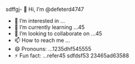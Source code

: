 sdffgj- 👋 Hi, I’m @defeterd4747
- 👀 I’m interested in ...
- 🌱 I’m currently learning ...45
- 💞️ I’m looking to collaborate on ...45
- 📫 How to reach me ...
- 😄 Pronouns: ...1235dhf545555
- ⚡ Fun fact: ...refer45
sdfdsf53
23465ad63588
<!---ddd15345
defeterd/defeterd is a ✨ special ✨ repository because its `README.md` (this file) appears on your GitHub profile.
You can click the Preview link to take a look at your changes.
--->
